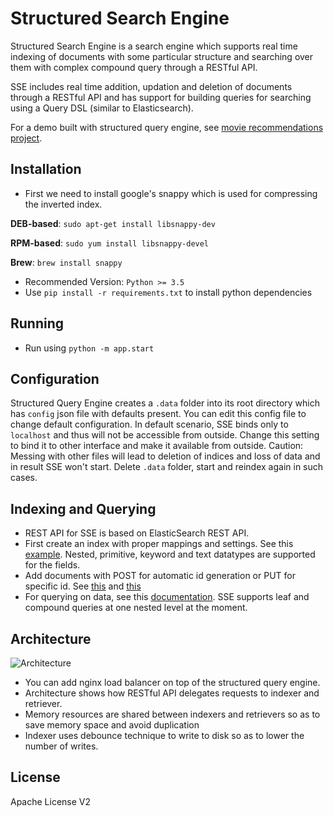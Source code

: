 # Structured Search Engine

Structured Search Engine is a search engine which supports real time indexing of documents with some particular structure and searching over them with complex compound query through a RESTful API.

SSE includes real time addition, updation and deletion of documents through a RESTful API and has support for building queries for searching using a Query DSL (similar to Elasticsearch).


For a demo built with structured query engine, see [movie recommendations project](https://github.com/sigir-sse/movie-recommendations).
## Installation

- First we need to install google's snappy which is used for compressing the inverted index.

**DEB-based**: `sudo apt-get install libsnappy-dev`

**RPM-based**: `sudo yum install libsnappy-devel`

**Brew**:  `brew install snappy`

- Recommended Version: `Python >= 3.5`
- Use `pip install -r requirements.txt` to install python dependencies


## Running

- Run using `python -m app.start`

## Configuration

Structured Query Engine creates a `.data` folder into its root directory which has `config` json file with defaults present. You can edit this config file to change default configuration. In default scenario, SSE binds only to `localhost` and thus will not be accessible from outside. Change this setting to bind it to other interface and make it available from outside. Caution: Messing with other files will lead to deletion of indices and loss of data and in result SSE won't start. Delete `.data` folder, start and reindex again in such cases.

## Indexing and Querying

- REST API for SSE is based on ElasticSearch REST API.
- First create an index with proper mappings and settings. See this [example](https://www.elastic.co/guide/en/elasticsearch/reference/current/indices-create-index.html#mappings). Nested, primitive, keyword and text datatypes are supported for the fields.
- Add documents with POST for automatic id generation or PUT for specific id. See [this](https://www.elastic.co/guide/en/elasticsearch/reference/current/docs-index_.html#_automatic_id_generation) and [this](https://www.elastic.co/guide/en/elasticsearch/reference/current/docs-index_.html#docs-index_)
- For querying on data, see this [documentation](https://www.elastic.co/guide/en/elasticsearch/reference/current/query-dsl.html). SSE supports leaf and compound queries at one nested level at the moment.

## Architecture

![Architecture](https://i.imgur.com/tlAG0u7.png)

- You can add nginx load balancer on top of the structured query engine.
- Architecture shows how RESTful API delegates requests to indexer and retriever.
- Memory resources are shared between indexers and retrievers so as to save memory space and avoid duplication
- Indexer uses debounce technique to write to disk so as to lower the number of writes.

## License

Apache License V2
